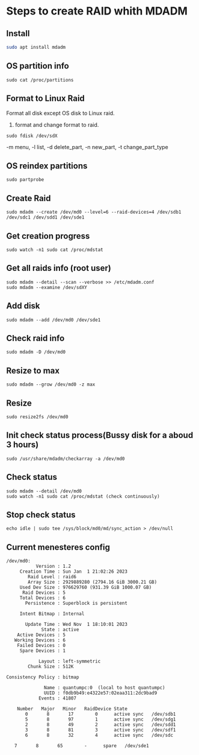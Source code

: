 # Steps to create RAID whith MDADM

## Install
```sh
sudo apt install mdadm
```
## OS partition info
```
sudo cat /proc/partitions
```
## Format to Linux Raid
Format all disk except OS disk to Linux raid.
1. format and change format to raid.
```
sudo fdisk /dev/sdX
```
-m menu, -l list, -d delete_part, -n new_part, -t change_part_type
	
## OS reindex partitions
```
sudo partprobe
```
## Create Raid
```
sudo mdadm --create /dev/md0 --level=6 --raid-devices=4 /dev/sdb1 /dev/sdc1 /dev/sdd1 /dev/sde1
```

## Get creation progress
```
sudo watch -n1 sudo cat /proc/mdstat
```

## Get all raids info (root user)
```
sudo mdadm --detail --scan --verbose >> /etc/mdadm.conf
sudo mdadm --examine /dev/sdXY
```

## Add disk
```
sudo mdadm --add /dev/md0 /dev/sde1
```

## Check raid info
```
sudo mdadm -D /dev/md0
```

## Resize to max
```
sudo mdadm --grow /dev/md0 -z max
```

## Resize
```
sudo resize2fs /dev/md0
```

## Init check status process(Bussy disk for a aboud 3 hours)
```
sudo /usr/share/mdadm/checkarray -a /dev/md0
```

## Check status
```
sudo mdadm --detail /dev/md0
sudo watch -n1 sudo cat /proc/mdstat (check continuously)
```

## Stop check status
```
echo idle | sudo tee /sys/block/md0/md/sync_action > /dev/null
```




## Current menesteres config
```
/dev/md0:
           Version : 1.2
     Creation Time : Sun Jan  1 21:02:26 2023
        Raid Level : raid6
        Array Size : 2929889280 (2794.16 GiB 3000.21 GB)
     Used Dev Size : 976629760 (931.39 GiB 1000.07 GB)
      Raid Devices : 5
     Total Devices : 6
       Persistence : Superblock is persistent

     Intent Bitmap : Internal

       Update Time : Wed Nov  1 18:10:01 2023
             State : active
    Active Devices : 5
   Working Devices : 6
    Failed Devices : 0
     Spare Devices : 1

            Layout : left-symmetric
        Chunk Size : 512K

Consistency Policy : bitmap

              Name : quantumpc:0  (local to host quantumpc)
              UUID : f0db9b49:e4322e57:02eaa311:2dc9bad9
            Events : 41807

    Number   Major   Minor   RaidDevice State
       0       8       17        0      active sync   /dev/sdb1
       5       8       97        1      active sync   /dev/sdg1
       2       8       49        2      active sync   /dev/sdd1
       3       8       81        3      active sync   /dev/sdf1
       6       8       32        4      active sync   /dev/sdc

```

       7       8       65        -      spare   /dev/sde1

